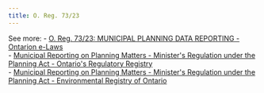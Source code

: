 ```yaml
---
title: O. Reg. 73/23
---
```


See more:
    - [O. Reg. 73/23: MUNICIPAL PLANNING DATA REPORTING - Ontarion e-Laws](https://www.ontario.ca/laws/regulation/230073)  
    - [Municipal Reporting on Planning Matters - Minister's Regulation under the Planning Act - Ontario's Regulatory Registry](https://www.ontariocanada.com/registry//view.do?postingId=43527)   
    - [Municipal Reporting on Planning Matters - Minister's Regulation under the Planning Act - Environmental Registry of Ontario](https://ero.ontario.ca/notice/019-6619)    
